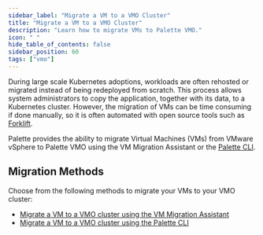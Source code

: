 ```yaml
---
sidebar_label: "Migrate a VM to a VMO Cluster"
title: "Migrate a VM to a VMO Cluster"
description: "Learn how to migrate VMs to Palette VMO."
icon: " "
hide_table_of_contents: false
sidebar_position: 60
tags: ["vmo"]
---
```


During large scale Kubernetes adoptions, workloads are often rehosted or migrated instead of being redeployed from
scratch. This process allows system administrators to copy the application, together with its data, to a Kubernetes
cluster. However, the migration of VMs can be time consuming if done manually, so it is often automated with open source
tools such as [Forklift](https://github.com/kubev2v/forklift).

Palette provides the ability to migrate Virtual Machines (VMs) from VMware vSphere to Palette VMO using the VM Migration
Assistant or the [Palette CLI](../../automation/palette-cli/palette-cli.md).

## Migration Methods

Choose from the following methods to migrate your VMs to your VMO cluster:

- [Migrate a VM to a VMO cluster using the VM Migration Assistant](./vm-migration-assistant.md)
- [Migrate a VM to a VMO cluster using the Palette CLI](./migrate-vm-kubevirt.md)
